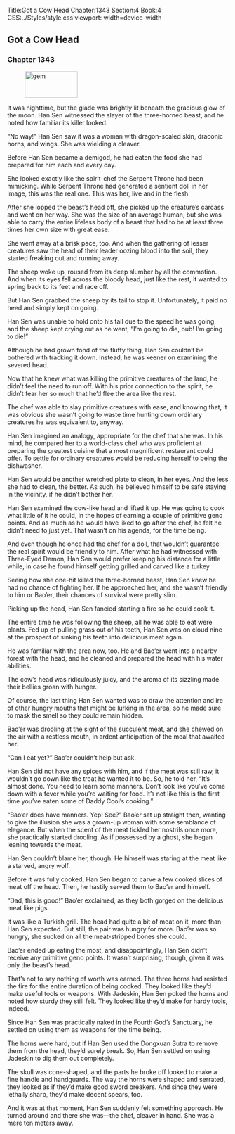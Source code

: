 Title:Got a Cow Head 
Chapter:1343 
Section:4 
Book:4 
CSS:../Styles/style.css 
viewport: width=device-width
  
## Got a Cow Head
### Chapter 1343 
<figure>
	<img src="../Images/gem.gif" alt="gem" id="gem" width="120" height="60" />
</figure>
  

  
  It was nighttime, but the glade was brightly lit beneath the gracious glow of the moon. Han Sen witnessed the slayer of the three-horned beast, and he noted how familiar its killer looked.

“No way!” Han Sen saw it was a woman with dragon-scaled skin, draconic horns, and wings. She was wielding a cleaver.

Before Han Sen became a demigod, he had eaten the food she had prepared for him each and every day.

She looked exactly like the spirit-chef the Serpent Throne had been mimicking. While Serpent Throne had generated a sentient doll in her image, this was the real one. This was her, live and in the flesh.

After she lopped the beast’s head off, she picked up the creature’s carcass and went on her way. She was the size of an average human, but she was able to carry the entire lifeless body of a beast that had to be at least three times her own size with great ease.

She went away at a brisk pace, too. And when the gathering of lesser creatures saw the head of their leader oozing blood into the soil, they started freaking out and running away.

The sheep woke up, roused from its deep slumber by all the commotion. And when its eyes fell across the bloody head, just like the rest, it wanted to spring back to its feet and race off.

But Han Sen grabbed the sheep by its tail to stop it. Unfortunately, it paid no heed and simply kept on going.

Han Sen was unable to hold onto his tail due to the speed he was going, and the sheep kept crying out as he went, “I’m going to die, bub! I’m going to die!”

Although he had grown fond of the fluffy thing, Han Sen couldn’t be bothered with tracking it down. Instead, he was keener on examining the severed head.

Now that he knew what was killing the primitive creatures of the land, he didn’t feel the need to run off. With his prior connection to the spirit, he didn’t fear her so much that he’d flee the area like the rest.

The chef was able to slay primitive creatures with ease, and knowing that, it was obvious she wasn’t going to waste time hunting down ordinary creatures he was equivalent to, anyway.

Han Sen imagined an analogy, appropriate for the chef that she was. In his mind, he compared her to a world-class chef who was proficient at preparing the greatest cuisine that a most magnificent restaurant could offer. To settle for ordinary creatures would be reducing herself to being the dishwasher.

Han Sen would be another wretched plate to clean, in her eyes. And the less she had to clean, the better. As such, he believed himself to be safe staying in the vicinity, if he didn’t bother her.

Han Sen examined the cow-like head and lifted it up. He was going to cook what little of it he could, in the hopes of earning a couple of primitive geno points. And as much as he would have liked to go after the chef, he felt he didn’t need to just yet. That wasn’t on his agenda, for the time being.

And even though he once had the chef for a doll, that wouldn’t guarantee the real spirit would be friendly to him. After what he had witnessed with Three-Eyed Demon, Han Sen would prefer keeping his distance for a little while, in case he found himself getting grilled and carved like a turkey.

Seeing how she one-hit killed the three-horned beast, Han Sen knew he had no chance of fighting her. If he approached her, and she wasn’t friendly to him or Bao’er, their chances of survival were pretty slim.

Picking up the head, Han Sen fancied starting a fire so he could cook it.

The entire time he was following the sheep, all he was able to eat were plants. Fed up of pulling grass out of his teeth, Han Sen was on cloud nine at the prospect of sinking his teeth into delicious meat again.

He was familiar with the area now, too. He and Bao’er went into a nearby forest with the head, and he cleaned and prepared the head with his water abilities.

The cow’s head was ridiculously juicy, and the aroma of its sizzling made their bellies groan with hunger.

Of course, the last thing Han Sen wanted was to draw the attention and ire of other hungry mouths that might be lurking in the area, so he made sure to mask the smell so they could remain hidden.

Bao’er was drooling at the sight of the succulent meat, and she chewed on the air with a restless mouth, in ardent anticipation of the meal that awaited her.

“Can I eat yet?” Bao’er couldn’t help but ask.

Han Sen did not have any spices with him, and if the meat was still raw, it wouldn’t go down like the treat he wanted it to be. So, he told her, “It’s almost done. You need to learn some manners. Don’t look like you’ve come down with a fever while you’re waiting for food. It’s not like this is the first time you’ve eaten some of Daddy Cool’s cooking.”

“Bao’er does have manners. Yep! See?” Bao’er sat up straight then, wanting to give the illusion she was a grown-up woman with some semblance of elegance. But when the scent of the meat tickled her nostrils once more, she practically started drooling. As if possessed by a ghost, she began leaning towards the meat.

Han Sen couldn’t blame her, though. He himself was staring at the meat like a starved, angry wolf.

Before it was fully cooked, Han Sen began to carve a few cooked slices of meat off the head. Then, he hastily served them to Bao’er and himself.

“Dad, this is good!” Bao’er exclaimed, as they both gorged on the delicious meat like pigs.

It was like a Turkish grill. The head had quite a bit of meat on it, more than Han Sen expected. But still, the pair was hungry for more. Bao’er was so hungry, she sucked on all the meat-stripped bones she could.

Bao’er ended up eating the most, and disappointingly, Han Sen didn’t receive any primitive geno points. It wasn’t surprising, though, given it was only the beast’s head.

That’s not to say nothing of worth was earned. The three horns had resisted the fire for the entire duration of being cooked. They looked like they’d make useful tools or weapons. With Jadeskin, Han Sen poked the horns and noted how sturdy they still felt. They looked like they’d make for hardy tools, indeed.

Since Han Sen was practically naked in the Fourth God’s Sanctuary, he settled on using them as weapons for the time being.

The horns were hard, but if Han Sen used the Dongxuan Sutra to remove them from the head, they’d surely break. So, Han Sen settled on using Jadeskin to dig them out completely.

The skull was cone-shaped, and the parts he broke off looked to make a fine handle and handguards. The way the horns were shaped and serrated, they looked as if they’d make good sword breakers. And since they were lethally sharp, they’d make decent spears, too.

And it was at that moment, Han Sen suddenly felt something approach. He turned around and there she was—the chef, cleaver in hand. She was a mere ten meters away.
